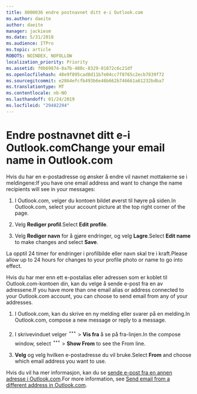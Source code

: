 ```yaml
---
title: 8000036 endre postnavnet ditt e-i Outlook.com
ms.author: daeite
author: daeite
manager: jackiesm
ms.date: 5/31/2018
ms.audience: ITPro
ms.topic: article
ROBOTS: NOINDEX, NOFOLLOW
localization_priority: Priority
ms.assetid: f0b69874-8a7b-480c-8329-01872c6c21df
ms.openlocfilehash: 48e9f895cad8d11b7e04cc7f8765c2ecb7839f72
ms.sourcegitcommit: e2864efcfb493b6e46b662b746661a61232bdba7
ms.translationtype: MT
ms.contentlocale: nb-NO
ms.lasthandoff: 01/24/2019
ms.locfileid: "29482294"
---
```

# <a name="change-your-email-name-in-outlookcom"></a><span data-ttu-id="0b9ce-102">Endre postnavnet ditt e-i Outlook.com</span><span class="sxs-lookup"><span data-stu-id="0b9ce-102">Change your email name in Outlook.com</span></span>

<span data-ttu-id="0b9ce-103">Hvis du har en e-postadresse og ønsker å endre vil navnet mottakerne se i meldingene:</span><span class="sxs-lookup"><span data-stu-id="0b9ce-103">If you have one email address and want to change the name recipients will see in your messages:</span></span>
  
1. <span data-ttu-id="0b9ce-104">I Outlook.com, velger du kontoen bildet øverst til høyre på siden.</span><span class="sxs-lookup"><span data-stu-id="0b9ce-104">In Outlook.com, select your account picture at the top right corner of the page.</span></span>
    
2. <span data-ttu-id="0b9ce-105">Velg **Rediger profil**.</span><span class="sxs-lookup"><span data-stu-id="0b9ce-105">Select **Edit profile**.</span></span> 
    
3. <span data-ttu-id="0b9ce-106">Velg **Rediger navn** for å gjøre endringer, og velg **Lagre**.</span><span class="sxs-lookup"><span data-stu-id="0b9ce-106">Select **Edit name** to make changes and select **Save**.</span></span> 
    
<span data-ttu-id="0b9ce-107">La opptil 24 timer for endringer i profilbilde eller navn skal tre i kraft.</span><span class="sxs-lookup"><span data-stu-id="0b9ce-107">Please allow up to 24 hours for changes to your profile photo or name to go into effect.</span></span>
  
<span data-ttu-id="0b9ce-108">Hvis du har mer enn ett e-postalias eller adressen som er koblet til Outlook.com-kontoen din, kan du velge å sende e-post fra en av adressene.</span><span class="sxs-lookup"><span data-stu-id="0b9ce-108">If you have more than one email alias or address connected to your Outlook.com account, you can choose to send email from any of your addresses.</span></span>
  
1. <span data-ttu-id="0b9ce-109">I Outlook.com, kan du skrive en ny melding eller svarer på en melding.</span><span class="sxs-lookup"><span data-stu-id="0b9ce-109">In Outlook.com, compose a new message or reply to a message.</span></span>
    
2. <span data-ttu-id="0b9ce-p101">I skrivevinduet velger ![for mer gruppeikonet handlinger. ](media/b97ea7cd-eeb0-49c5-a564-7ca2d2e33909.png) \> **Vis fra** å se på fra-linjen.</span><span class="sxs-lookup"><span data-stu-id="0b9ce-p101">In the compose window, select ![The More group actions icon.](media/b97ea7cd-eeb0-49c5-a564-7ca2d2e33909.png) \> **Show From** to see the From line.</span></span> 
    
3. <span data-ttu-id="0b9ce-112">**Velg** og velg hvilken e-postadresse du vil bruke.</span><span class="sxs-lookup"><span data-stu-id="0b9ce-112">Select **From** and choose which email address you want to use.</span></span> 
    
<span data-ttu-id="0b9ce-113">Hvis du vil ha mer informasjon, kan du se [sende e-post fra en annen adresse i Outlook.com](https://go.microsoft.com/fwlink/p/?linkid=2001701&amp;clcid=0x409).</span><span class="sxs-lookup"><span data-stu-id="0b9ce-113">For more information, see [Send email from a different address in Outlook.com](https://go.microsoft.com/fwlink/p/?linkid=2001701&amp;clcid=0x409).</span></span>
  

